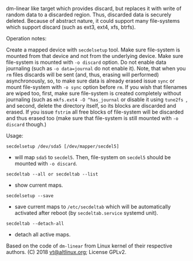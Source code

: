 dm-linear like target which provides discard, but replaces it with write of
random data to a discarded region. Thus, discarded data is securely deleted.
Because of abstract nature, it could support many file-systems which support
discard (such as ext3, ext4, xfs, btrfs).

Operation notes:

Create a mapped device with `secdelsetup` tool. Make sure file-system is
mounted from that device and not from the underlying device. Make sure
file-system is mounted with `-o discard` option. Do not enable data journaling
(such as `-o data=journal` do not enable it).  Note, that when you `rm` files
discards will be sent (and, thus, erasing will performed) asynchronously, so,
to make sure data is already erased issue `sync` or mount file-system with `-o
sync` option before `rm`.  If you wish that filenames are wiped too, first,
make sure file-system is created completely without journaling (such as
`mkfs.ext4 -O ^has_journal` or disable it using `tune2fs `, and second, delete
the directory itself, so its blocks are discarded and erased. If you issue
`fstrim` all free blocks of file-system will be discarded and thus erased too
(make sure that file-system is still mounted with `-o discard` though.)

Usage:

```
secdelsetup /dev/sda5 [/dev/mapper/secdel5]
```
- will map `sda5` to `secdel5`. Then, file-system on `secdel5` should be
mounted with `-o discard`.

```
secdeltab --all or secdeltab --list
```
- show current maps.

```
secdelsetup --save
```
- save current maps to `/etc/secdeltab` which will be automatically activated
after reboot (by `secdeltab.service` systemd unit).

```
secdeltab --detach-all
```
- detach all active maps.

Based on the code of `dm-linear` from Linux kernel of their respective authors.
 (C) 2018 <vt@altlinux.org>; License GPLv2.

